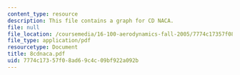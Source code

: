 ```yaml
---
content_type: resource
description: This file contains a graph for CD NACA.
file: null
file_location: /coursemedia/16-100-aerodynamics-fall-2005/7774c17357f08ad69c4c09bf922a092b_8cdnaca.pdf
file_type: application/pdf
resourcetype: Document
title: 8cdnaca.pdf
uid: 7774c173-57f0-8ad6-9c4c-09bf922a092b
---
```

